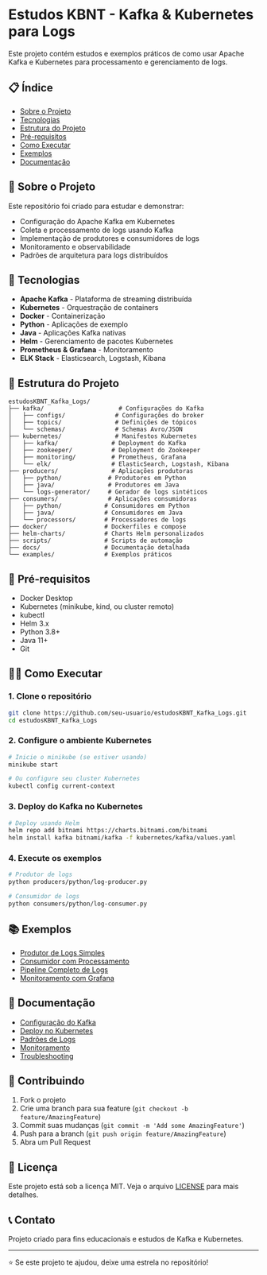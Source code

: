 # Estudos KBNT - Kafka & Kubernetes para Logs

Este projeto contém estudos e exemplos práticos de como usar Apache Kafka e Kubernetes para processamento e gerenciamento de logs.

## 📋 Índice

- [Sobre o Projeto](#sobre-o-projeto)
- [Tecnologias](#tecnologias)
- [Estrutura do Projeto](#estrutura-do-projeto)
- [Pré-requisitos](#pré-requisitos)
- [Como Executar](#como-executar)
- [Exemplos](#exemplos)
- [Documentação](#documentação)

## 🎯 Sobre o Projeto

Este repositório foi criado para estudar e demonstrar:
- Configuração do Apache Kafka em Kubernetes
- Coleta e processamento de logs usando Kafka
- Implementação de produtores e consumidores de logs
- Monitoramento e observabilidade
- Padrões de arquitetura para logs distribuídos

## 🚀 Tecnologias

- **Apache Kafka** - Plataforma de streaming distribuída
- **Kubernetes** - Orquestração de containers
- **Docker** - Containerização
- **Python** - Aplicações de exemplo
- **Java** - Aplicações Kafka nativas
- **Helm** - Gerenciamento de pacotes Kubernetes
- **Prometheus & Grafana** - Monitoramento
- **ELK Stack** - Elasticsearch, Logstash, Kibana

## 📁 Estrutura do Projeto

```
estudosKBNT_Kafka_Logs/
├── kafka/                     # Configurações do Kafka
│   ├── configs/              # Configurações do broker
│   ├── topics/               # Definições de tópicos
│   └── schemas/              # Schemas Avro/JSON
├── kubernetes/               # Manifestos Kubernetes
│   ├── kafka/               # Deployment do Kafka
│   ├── zookeeper/           # Deployment do Zookeeper
│   ├── monitoring/          # Prometheus, Grafana
│   └── elk/                 # ElasticSearch, Logstash, Kibana
├── producers/               # Aplicações produtoras
│   ├── python/             # Produtores em Python
│   ├── java/               # Produtores em Java
│   └── logs-generator/     # Gerador de logs sintéticos
├── consumers/              # Aplicações consumidoras
│   ├── python/            # Consumidores em Python
│   ├── java/              # Consumidores em Java
│   └── processors/        # Processadores de logs
├── docker/                # Dockerfiles e compose
├── helm-charts/           # Charts Helm personalizados
├── scripts/               # Scripts de automação
├── docs/                  # Documentação detalhada
└── examples/              # Exemplos práticos
```

## 🔧 Pré-requisitos

- Docker Desktop
- Kubernetes (minikube, kind, ou cluster remoto)
- kubectl
- Helm 3.x
- Python 3.8+
- Java 11+
- Git

## 🏃‍♂️ Como Executar

### 1. Clone o repositório
```bash
git clone https://github.com/seu-usuario/estudosKBNT_Kafka_Logs.git
cd estudosKBNT_Kafka_Logs
```

### 2. Configure o ambiente Kubernetes
```bash
# Inicie o minikube (se estiver usando)
minikube start

# Ou configure seu cluster Kubernetes
kubectl config current-context
```

### 3. Deploy do Kafka no Kubernetes
```bash
# Deploy usando Helm
helm repo add bitnami https://charts.bitnami.com/bitnami
helm install kafka bitnami/kafka -f kubernetes/kafka/values.yaml
```

### 4. Execute os exemplos
```bash
# Produtor de logs
python producers/python/log-producer.py

# Consumidor de logs
python consumers/python/log-consumer.py
```

## 📚 Exemplos

- [Produtor de Logs Simples](examples/simple-log-producer/)
- [Consumidor com Processamento](examples/log-processor/)
- [Pipeline Completo de Logs](examples/complete-pipeline/)
- [Monitoramento com Grafana](examples/monitoring/)

## 📖 Documentação

- [Configuração do Kafka](docs/kafka-setup.md)
- [Deploy no Kubernetes](docs/kubernetes-deployment.md)
- [Padrões de Logs](docs/logging-patterns.md)
- [Monitoramento](docs/monitoring.md)
- [Troubleshooting](docs/troubleshooting.md)

## 🤝 Contribuindo

1. Fork o projeto
2. Crie uma branch para sua feature (`git checkout -b feature/AmazingFeature`)
3. Commit suas mudanças (`git commit -m 'Add some AmazingFeature'`)
4. Push para a branch (`git push origin feature/AmazingFeature`)
5. Abra um Pull Request

## 📄 Licença

Este projeto está sob a licença MIT. Veja o arquivo [LICENSE](LICENSE) para mais detalhes.

## 📞 Contato

Projeto criado para fins educacionais e estudos de Kafka e Kubernetes.

---

⭐ Se este projeto te ajudou, deixe uma estrela no repositório!
